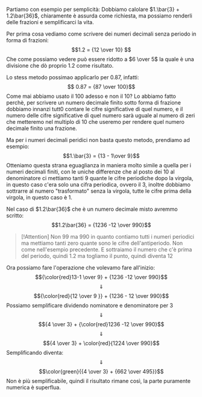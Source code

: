 Partiamo con esempio per semplicità:
Dobbiamo calolare $1.\bar{3} + 1.2\bar{36}$, chiaramente è assurda come richiesta, ma possiamo renderli delle frazioni e semplificarci la vita.

Per prima cosa vediamo come scrivere dei numeri decimali senza periodo in forma di frazioni:
$$1.2 = {12 \over 10} $$
Che come possiamo vedere può essere ridotto a $6 \over 5$ la quale è una divisione che dò proprio $1.2$ come risultato.

Lo stess metodo possimao applicarlo per $0.87$, infatti:
$$ 0.87 = {87 \over 100}$$
Come mai abbiamo usato il $100$ adesso e non il $10$? Lo abbiamo fatto perchè, per scrivere un numero decimale finito sotto forma di frazione dobbiamo innanzi tutt0 contare le cifre significative di quel numero, e il numero delle cifre significative di quel numero sarà uguale al numero di zeri che metteremo nel multiplo di $10$ che useremo per rendere quel numero decimale finito una frazione.

Ma per i numeri decimali peridici non basta questo metodo, prendiamo ad esempio:
$$1.\bar{3} = {13 - 1\over 9}$$ Otteniamo questa strana eguaglianza in maniera molto simile a quella per i numeri decimali finiti, con le uniche differenze che al posto dei $10$ al denominatore ci mettiamo tanti $9$ quante le cifre periodiche dopo la virgola, in questo caso c'era solo una cifra periodica, ovvero il $3$, inoltre dobbiamo sottrarre al numero "trasformato" senza la virgola, tutte le cifre prima della virgola, in questo caso è $1$.

Nel caso di $1.2\bar{36}$ che è un numero decimale misto avremmo scritto:
$$1.2\bar{36} = {1236 -12 \over 990}$$
>[!Attention] Non 99 ma 990 in quanto contiamo tutti i numeri periodici ma mettiamo tanti zero quante sono le cifre dell'antiperiodo. Non come nell'esempio precedente. E sottraiamo il numero che c'è prima del periodo, quindi $1.2$ ma togliamo il punto, quindi diventa $12$

Ora possiamo fare l'operazione che volevamo fare all'inizio:
$${\color{red}13-1 \over 9} + {1236 -12 \over 990}$$
$$\Downarrow$$
$${\color{red}{12 \over 9 }} + {1236 - 12 \over 990}$$
Possiamo semplificare dividendo nominatore e denominatore per $3$
$$\Downarrow$$
$${4 \over 3} + {\color{red}1236 -12 \over 990}$$
$$\Downarrow$$
$${4 \over 3} + \color{red}{1224 \over 990}$$
Semplificando diventa:
$$\Downarrow$$
$$\color{green}{{4 \over 3} + {662 \over 495}}$$
Non è più semplificabile, quindi il risultato rimane così, la parte puramente numerica è superflua.